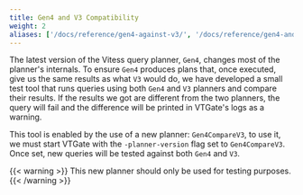 ```yaml
---
title: Gen4 and V3 Compatibility
weight: 2
aliases: ['/docs/reference/gen4-against-v3/', '/docs/reference/gen4-and-v3-compatibility/']
---
```


The latest version of the Vitess query planner, `Gen4`, changes most of the planner's internals.
To ensure `Gen4` produces plans that, once executed, give us the same results as what `V3` would do, we have developed
a small test tool that runs queries using both `Gen4` and `V3` planners and compare their results. If the results we got are different
from the two planners, the query will fail and the difference will be printed in VTGate's logs as a warning.

This tool is enabled by the use of a new planner: `Gen4CompareV3`, to use it, we must start VTGate with the `-planner-version` 
flag set to `Gen4CompareV3`. Once set, new queries will be tested against both `Gen4` and `V3`.

{{< warning >}}
This new planner should only be used for testing purposes.
{{< /warning >}}
